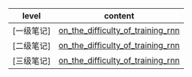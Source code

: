 
| level | content |
| ------ | ------ |
|[一级笔记]|[on_the_difficulty_of_training_rnn](https://github.com/ffxz/PaperNotes/blob/master/level_1/on_the_difficulty_of_training_rnn.md)|
|[二级笔记]|[on_the_difficulty_of_training_rnn](https://github.com/ffxz/PaperNotes/blob/master/level_2/on_the_difficulty_of_training_rnn.md)|
|[三级笔记]|[on_the_difficulty_of_training_rnn](https://github.com/ffxz/PaperNotes/blob/master/level_3/on_the_difficulty_of_training_rnn.md)|